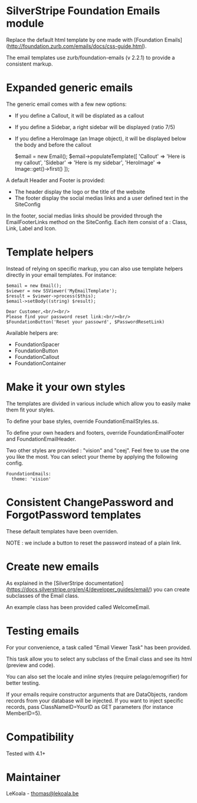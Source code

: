 SilverStripe Foundation Emails module
==================
Replace the default html template by one made with [Foundation Emails] (http://foundation.zurb.com/emails/docs/css-guide.html).

The email templates use zurb/foundation-emails (v 2.2.1) to provide a consistent markup.

Expanded generic emails
==================

The generic email comes with a few new options:

- If you define a Callout, it will be displated as a callout
- If you define a Sidebar, a right sidebar will be displayed (ratio 7/5)
- If you define a HeroImage (an Image object), it will be displayed below the body and before the callout

    $email = new Email();
    $email->populateTemplate([
        'Callout' => 'Here is my callout',
        'Sidebar' => 'Here is my sidebar',
        'HeroImage' => Image::get()->first()
    ]);

A default Header and Footer is provided:

- The header display the logo or the title of the website
- The footer display the social medias links and a user defined text in the SiteConfig

In the footer, social medias links should be provided through the EmailFooterLinks method
on the SiteConfig. Each item consist of a : Class, Link, Label and Icon.

Template helpers
==================

Instead of relying on specific markup, you can also use template helpers directly
in your email templates. For instance:

    $email = new Email();
    $viewer = new SSViewer('MyEmailTemplate');
    $result = $viewer->process($this);
    $email->setBody((string) $result);

    Dear Customer,<br/><br/>
    Please find your password reset link:<br/><br/>
    $FoundationButton('Reset your passowrd', $PasswordResetLink)

Available helpers are:

- FoundationSpacer
- FoundationButton
- FoundationCallout
- FoundationContainer

Make it your own styles
==================

The templates are divided in various include which allow you to easily make them
fit your styles.

To define your base styles, override FoundationEmailStyles.ss.

To define your own headers and footers, override FoundationEmailFooter and FoundationEmailHeader.

Two other styles are provided : "vision" and "ceej". Feel free to use the one you like the most.
You can select your theme by applying the following config.

    FoundationEmails:
      theme: 'vision'

Consistent ChangePassword and ForgotPassword templates
==================

These default templates have been overriden.

NOTE : we include a button to reset the password instead of a plain link.

Create new emails
==================

As explained in the [SilverStripe documentation] (https://docs.silverstripe.org/en/4/developer_guides/email/) you can create
subclasses of the Email class.

An example class has been provided called WelcomeEmail.

Testing emails
==================

For your convenience, a task called "Email Viewer Task" has been provided.

This task allow you to select any subclass of the Email class and see its html (preview and code).

You can also set the locale and inline styles (require pelago/emogrifier) for better testing.

If your emails require constructor arguments that are DataObjects, random records
from your database will be injected. If you want to inject specific records, pass
ClassNameID=YourID as GET parameters (for instance MemberID=5).

Compatibility
==================
Tested with 4.1+

Maintainer
==================
LeKoala - thomas@lekoala.be
